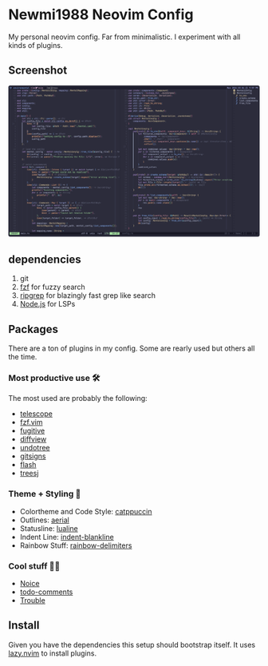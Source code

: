 # Newmi1988 Neovim Config
My personal neovim config. Far from minimalistic. I experiment with all kinds of plugins.

## Screenshot
![Nvim Screenshot](./.media/nvim.png)

## dependencies
1. git
2. [fzf](https://github.com/junegunn/fzf) for fuzzy search
3. [ripgrep](https://github.com/BurntSushi/ripgrep) for blazingly fast grep like search
4. [Node.js](https://github.com/nodejs/node) for LSPs

## Packages
There are a ton of plugins in my config.
Some are rearly used but others all the time.
### Most productive use 🛠️
The most used are probably the following:
- [telescope](https://github.com/nvim-telescope/telescope.nvim)
- [fzf.vim](https://github.com/junegunn/fzf.vim)
- [fugitive](https://github.com/tpope/vim-fugitive)
- [diffview](https://github.com/sindrets/diffview.nvim)
- [undotree](https://github.com/mbbill/undotree)
- [gitsigns](https://github.com/lewis6991/gitsigns.nvim)
- [flash](https://github.com/folke/flash.nvim)
- [treesj](https://github.com/Wansmer/treesj)


### Theme + Styling 🎨
- Colortheme and Code Style: [catppuccin](https://github.com/catppuccin/nvim)
- Outlines: [aerial](https://github.com/stevearc/aerial.nvim)
- Statusline: [lualine](https://github.com/nvim-lualine/lualine.nvim) 
- Indent Line: [indent-blankline](https://github.com/lukas-reineke/indent-blankline.nvim)
- Rainbow Stuff: [rainbow-delimiters](https://gitlab.com/HiPhish/rainbow-delimiters.nvim)

### Cool stuff 🎉🎊
- [Noice](https://github.com/folke/noice.nvim) 
- [todo-comments](https://github.com/folke/todo-comments.nvim) 
- [Trouble](https://github.com/folke/trouble.nvim)

## Install
Given you have the dependencies this setup should bootstrap itself.
It uses [lazy.nvim](https://github.com/folke/lazy.nvim) to install plugins.